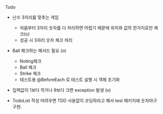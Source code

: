 Todo

- 난수 3자리를 맞추는 게임
	- 처음부터 3자리 숫자를 다 처리하면 어렵기 때문에 위치와 값의 한가지로만 체크(o)
	- 성공 시 3자리 숫자 체크 처리

- Ball 체크하는 메서드 필요 (o)
	- Noting체크
	- Ball 체크
	- Strike 체크
	- 테스트용 @BeforeEach 로 테스트 실행 시 객체 초기화
	
- 입력값이 1보다 작거나 9보다 크면 exception 발생 (o)

- TodoList 작성 어려우면 TDD 사용없이 코딩하라고 해서 test 패키지에 숫자야구 구현.